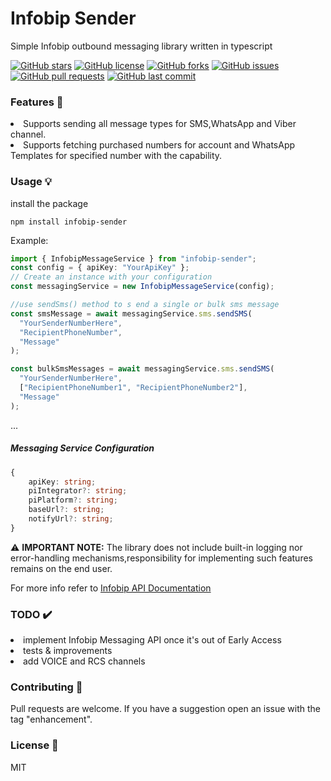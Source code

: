<h1> Infobip Sender </h1>

Simple Infobip outbound messaging library written in typescript

[![GitHub stars](https://img.shields.io/github/stars/runtimeterrorist/infobip-sender.svg)](https://github.com/runtimeterrorist/infobip-sender/stargazers)
[![GitHub license](https://img.shields.io/github/license/runtimeterrorist/infobip-sender.svg)](https://github.com/runtimeterrorist/infobip-sender/blob/master/LICENSE)
[![GitHub forks](https://img.shields.io/github/forks/runtimeterrorist/infobip-sender.svg)](https://github.com/runtimeterrorist/infobip-sender/network/members)
[![GitHub issues](https://img.shields.io/github/issues/runtimeterrorist/infobip-sender.svg)](https://github.com/runtimeterrorist/infobip-sender/issues)
[![GitHub pull requests](https://img.shields.io/github/issues-pr/runtimeterrorist/infobip-sender.svg)](https://github.com/runtimeterrorist/infobip-sender/pulls)
[![GitHub last commit](https://img.shields.io/github/last-commit/runtimeterrorist/infobip-sender.svg)](https://github.com/runtimeterrorist/infobip-sender/commits/master)

<h3>Features 🚀</h3>

<li>Supports sending all message types for SMS,WhatsApp and Viber channel.</li>
<li>Supports fetching purchased numbers for account and WhatsApp Templates for specified number with the capability.</li>

<h3>Usage 💡</h3>

install the package

`npm install infobip-sender`

Example:

```ts
import { InfobipMessageService } from "infobip-sender";
const config = { apiKey: "YourApiKey" };
// Create an instance with your configuration
const messagingService = new InfobipMessageService(config);

//use sendSms() method to s end a single or bulk sms message
const smsMessage = await messagingService.sms.sendSMS(
  "YourSenderNumberHere",
  "RecipientPhoneNumber",
  "Message"
);

const bulkSmsMessages = await messagingService.sms.sendSMS(
  "YourSenderNumberHere",
  ["RecipientPhoneNumber1", "RecipientPhoneNumber2"],
  "Message"
);
```

...

<h5>Messaging Service Configuration</h5>

```ts
{
    apiKey: string;
    piIntegrator?: string;
    piPlatform?: string;
    baseUrl?: string;
    notifyUrl?: string;
}
```

⚠️ <b>IMPORTANT NOTE:</b> The library does not include built-in logging nor error-handling mechanisms,responsibility for implementing such features remains on the end user.

For more info refer to <a href="https://www.infobip.com/docs/api">Infobip API Documentation</a>

<h3>TODO ✔️</h3>
<li> implement Infobip Messaging API once it's out of Early Access</li>
<li> tests & improvements</li>
<li> add VOICE and RCS channels</li>

<h3>Contributing 🤝</h3>
Pull requests are welcome. If you have a suggestion open an issue with the tag "enhancement".

<h3>License 📝</h3>

MIT
